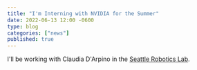 ```yaml
---
title: "I'm Interning with NVIDIA for the Summer"
date: 2022-06-13 12:00 -0600
type: blog
categories: ["news"]
published: true
---
```


I'll be working with Claudia D'Arpino in the [Seattle Robotics Lab](https://research.nvidia.com/labs/srl/).